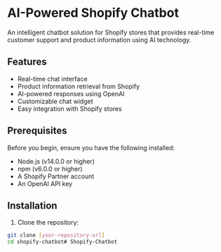 # AI-Powered Shopify Chatbot

An intelligent chatbot solution for Shopify stores that provides real-time customer support and product information using AI technology.

## Features

- Real-time chat interface
- Product information retrieval from Shopify
- AI-powered responses using OpenAI
- Customizable chat widget
- Easy integration with Shopify stores

## Prerequisites

Before you begin, ensure you have the following installed:
- Node.js (v14.0.0 or higher)
- npm (v6.0.0 or higher)
- A Shopify Partner account
- An OpenAI API key

## Installation

1. Clone the repository:
```bash
git clone [your-repository-url]
cd shopify-chatbot#   S h o p i f y - C h a t b o t  
 